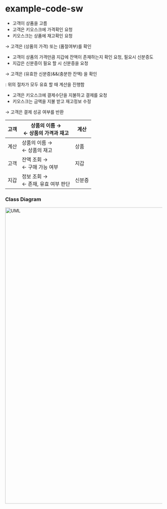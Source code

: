 # example-code-sw

- 고객이 상품을 고름
- 고객은 키오스크에 가격확인 요청
- 키오스크는 상품에 재고확인 요청

→ 고객은 (상품의 가격) 또는 (품절여부)를 확인

- 고객이 상품의 가격만큼 지갑에 잔액이 존재하는지 확인 요청, 필요시 신분증도
- 지갑은 신분증이 필요 할 시 신분증을 요청

→ 고객은 (유효한 신분증)&&(충분한 잔액) 을 확인

: 위의 절차가 모두 유효 할 때 계산을 진행함

- 고객은 키오스크에 결제수단을 지불하고 결제를 요청
- 키오스크는 금액을 지불 받고 재고정보 수정

→ 고객은 결제 성공 여부를 반환

| 고객 | 상품의 이름 →<br/>← 상품의 가격과 재고 | 계산 |
| --- |----------------------| --- |
| 계산 | 상품의 이름 →<br/>← 상품의 재고 | 상품                   |
| 고객 | 잔액 조회 →<br/>← 구매 가능 여부 | 지갑                   |
| 지갑 | 정보 조회 →<br/>← 존재, 유효 여부 판단 | 신분증                  |

### Class Diagram

<img width="948" alt="UML" src="https://user-images.githubusercontent.com/66061268/220630955-a9bc70a8-7db4-43dc-8613-d9e1c5f62384.png">